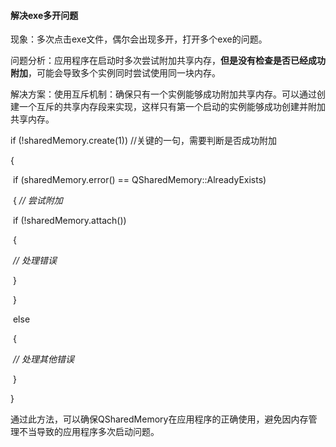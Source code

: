 #### 解决exe多开问题



现象：多次点击exe文件，偶尔会出现多开，打开多个exe的问题。

问题分析：应用程序在启动时多次尝试附加共享内存，**但是没有检查是否已经成功附加**，可能会导致多个实例同时尝试使用同一块内存。

解决方案：使用互斥机制：确保只有一个实例能够成功附加共享内存。可以通过创建一个互斥的共享内存段来实现，这样只有第一个启动的实例能够成功创建并附加共享内存。

if (!sharedMemory.create(1))  //关键的一句，需要判断是否成功附加

{    

​	if (sharedMemory.error() == QSharedMemory::AlreadyExists)

​	{        *// 尝试附加*       

​				if (!sharedMemory.attach()) 

​				{            

​				*// 处理错误*        

​				}   

​	} 

​	else 

​	{      

​		  *// 处理其他错误*    

​	}

 }

通过此方法，可以确保QSharedMemory在应用程序的正确使用，避免因内存管理不当导致的应用程序多次启动问题。
